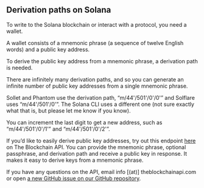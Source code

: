 ## Derivation paths on Solana

To write to the Solana blockchain or interact with a protocol, you need a wallet.

A wallet consists of a mnemonic phrase (a sequence of twelve English words) and a public key address.

To derive the public key address from a mnemonic phrase, a derivation path is needed.

There are infinitely many derivation paths, and so you can generate an infinite number of public key addresses from a single mnemonic phrase.

Sollet and Phantom use the derivation path, “m/44'/501'/0'/0'” and Solflare uses “m/44'/501'/0'”. The Solana CLI uses a different one (not sure exactly what that is, but please let me know if you know).

You can increment the last digit to get a new address, such as “m/44'/501'/0'/1'” and “m/44'/501'/0'/2'”.

If you’d like to easily derive public key addresses, try out this endpoint <a target="_blank" href="https://docs.theblockchainapi.com/#tag/Solana-Wallet/paths/~1v1~1solana~1wallet~1public_key/post">here</a> on The Blockchain API. You can provide the mnemonic phrase, optional passphrase, and derivation path and receive a public key in response. It makes it easy to derive keys from a mnemonic phrase.

If you have any questions on the API, email info [(at)] theblockchainapi.com or open <a target="_blank" href="https://github.com/BL0CK-X/the-blockchain-api/issues/new">a new GitHub issue on our GitHub repository</a>.